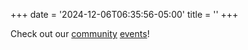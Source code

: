 +++
date = '2024-12-06T06:35:56-05:00'
title = ''
+++

Check out our [community](/community) [events](/community/events)!
